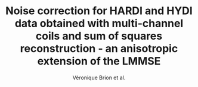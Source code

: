 ---
cat: gaia
subcat: architecture
bestof: false
author: Véronique Brion et al.
title: Noise correction for HARDI and HYDI data obtained with multi-channel coils and sum of squares reconstruction - an anisotropic extension of the LMMSE
journal: Magnetic Resonance Imaging
year: 2013
type: article
doi: 10.1016/j.mri.2013.04.002
---